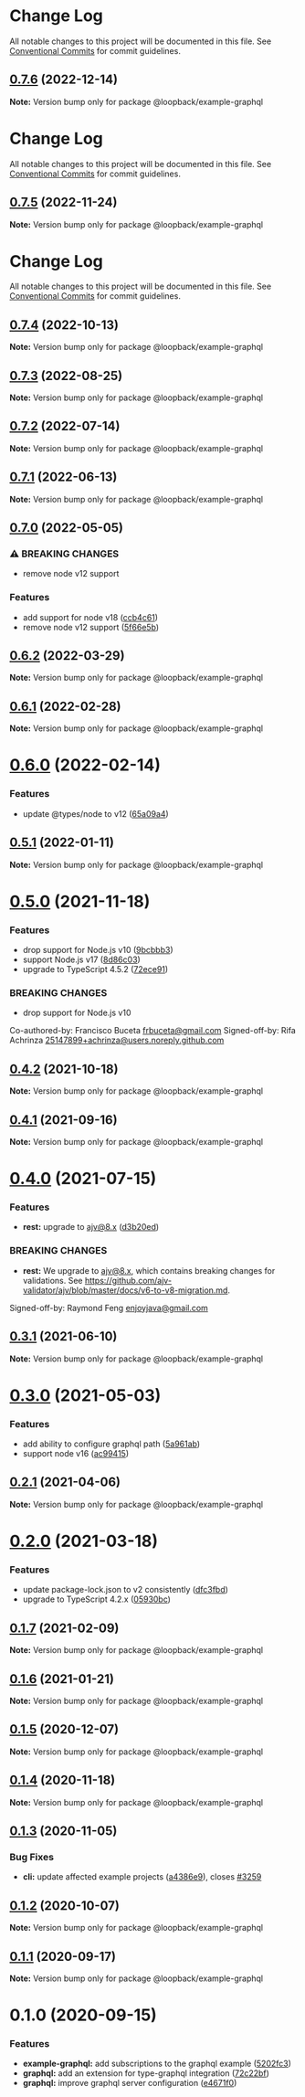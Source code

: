 # Change Log

All notable changes to this project will be documented in this file. See
[Conventional Commits](https://conventionalcommits.org) for commit guidelines.

## [0.7.6](https://github.com/loopbackio/loopback-next/compare/@loopback/example-graphql@0.7.5...@loopback/example-graphql@0.7.6) (2022-12-14)

**Note:** Version bump only for package @loopback/example-graphql

# Change Log

All notable changes to this project will be documented in this file. See
[Conventional Commits](https://conventionalcommits.org) for commit guidelines.

## [0.7.5](https://github.com/loopbackio/loopback-next/compare/@loopback/example-graphql@0.7.4...@loopback/example-graphql@0.7.5) (2022-11-24)

**Note:** Version bump only for package @loopback/example-graphql

# Change Log

All notable changes to this project will be documented in this file. See
[Conventional Commits](https://conventionalcommits.org) for commit guidelines.

## [0.7.4](https://github.com/loopbackio/loopback-next/compare/@loopback/example-graphql@0.7.3...@loopback/example-graphql@0.7.4) (2022-10-13)

**Note:** Version bump only for package @loopback/example-graphql

## [0.7.3](https://github.com/loopbackio/loopback-next/compare/@loopback/example-graphql@0.7.2...@loopback/example-graphql@0.7.3) (2022-08-25)

**Note:** Version bump only for package @loopback/example-graphql

## [0.7.2](https://github.com/loopbackio/loopback-next/compare/@loopback/example-graphql@0.7.1...@loopback/example-graphql@0.7.2) (2022-07-14)

**Note:** Version bump only for package @loopback/example-graphql

## [0.7.1](https://github.com/loopbackio/loopback-next/compare/@loopback/example-graphql@0.7.0...@loopback/example-graphql@0.7.1) (2022-06-13)

**Note:** Version bump only for package @loopback/example-graphql

## [0.7.0](https://github.com/loopbackio/loopback-next/compare/@loopback/example-graphql@0.6.2...@loopback/example-graphql@0.7.0) (2022-05-05)

### ⚠ BREAKING CHANGES

- remove node v12 support

### Features

- add support for node v18
  ([ccb4c61](https://github.com/loopbackio/loopback-next/commit/ccb4c61307d94ab7bb07a19c547dfc4fa7d388a8))
- remove node v12 support
  ([5f66e5b](https://github.com/loopbackio/loopback-next/commit/5f66e5bd288ba806b3aa6550fc29c5009de8b60d))

## [0.6.2](https://github.com/loopbackio/loopback-next/compare/@loopback/example-graphql@0.6.1...@loopback/example-graphql@0.6.2) (2022-03-29)

**Note:** Version bump only for package @loopback/example-graphql

## [0.6.1](https://github.com/loopbackio/loopback-next/compare/@loopback/example-graphql@0.6.0...@loopback/example-graphql@0.6.1) (2022-02-28)

**Note:** Version bump only for package @loopback/example-graphql

# [0.6.0](https://github.com/loopbackio/loopback-next/compare/@loopback/example-graphql@0.5.1...@loopback/example-graphql@0.6.0) (2022-02-14)

### Features

- update @types/node to v12
  ([65a09a4](https://github.com/loopbackio/loopback-next/commit/65a09a406e4865f774f97b58af9e616733b8b255))

## [0.5.1](https://github.com/loopbackio/loopback-next/compare/@loopback/example-graphql@0.5.0...@loopback/example-graphql@0.5.1) (2022-01-11)

**Note:** Version bump only for package @loopback/example-graphql

# [0.5.0](https://github.com/loopbackio/loopback-next/compare/@loopback/example-graphql@0.4.2...@loopback/example-graphql@0.5.0) (2021-11-18)

### Features

- drop support for Node.js v10
  ([9bcbbb3](https://github.com/loopbackio/loopback-next/commit/9bcbbb358ec3eabc3033d4e7e1c22b524a7069b3))
- support Node.js v17
  ([8d86c03](https://github.com/loopbackio/loopback-next/commit/8d86c03cb7047e2b1f18d05870628ef5783e71b2))
- upgrade to TypeScript 4.5.2
  ([72ece91](https://github.com/loopbackio/loopback-next/commit/72ece91289ecfdfd8747bb9888ad75db73e8ff4b))

### BREAKING CHANGES

- drop support for Node.js v10

Co-authored-by: Francisco Buceta <frbuceta@gmail.com> Signed-off-by: Rifa
Achrinza <25147899+achrinza@users.noreply.github.com>

## [0.4.2](https://github.com/loopbackio/loopback-next/compare/@loopback/example-graphql@0.4.1...@loopback/example-graphql@0.4.2) (2021-10-18)

**Note:** Version bump only for package @loopback/example-graphql

## [0.4.1](https://github.com/loopbackio/loopback-next/compare/@loopback/example-graphql@0.4.0...@loopback/example-graphql@0.4.1) (2021-09-16)

**Note:** Version bump only for package @loopback/example-graphql

# [0.4.0](https://github.com/loopbackio/loopback-next/compare/@loopback/example-graphql@0.3.1...@loopback/example-graphql@0.4.0) (2021-07-15)

### Features

- **rest:** upgrade to ajv@8.x
  ([d3b20ed](https://github.com/loopbackio/loopback-next/commit/d3b20edc142d5c014c17ffbfa69f74403793330f))

### BREAKING CHANGES

- **rest:** We upgrade to ajv@8.x, which contains breaking changes for
  validations. See
  https://github.com/ajv-validator/ajv/blob/master/docs/v6-to-v8-migration.md.

Signed-off-by: Raymond Feng <enjoyjava@gmail.com>

## [0.3.1](https://github.com/loopbackio/loopback-next/compare/@loopback/example-graphql@0.3.0...@loopback/example-graphql@0.3.1) (2021-06-10)

**Note:** Version bump only for package @loopback/example-graphql

# [0.3.0](https://github.com/loopbackio/loopback-next/compare/@loopback/example-graphql@0.2.1...@loopback/example-graphql@0.3.0) (2021-05-03)

### Features

- add ability to configure graphql path
  ([5a961ab](https://github.com/loopbackio/loopback-next/commit/5a961ab6bf33f5abd861db46716756278bbca552))
- support node v16
  ([ac99415](https://github.com/loopbackio/loopback-next/commit/ac994154543bde22b4482ba98813351656db1b55))

## [0.2.1](https://github.com/loopbackio/loopback-next/compare/@loopback/example-graphql@0.2.0...@loopback/example-graphql@0.2.1) (2021-04-06)

**Note:** Version bump only for package @loopback/example-graphql

# [0.2.0](https://github.com/loopbackio/loopback-next/compare/@loopback/example-graphql@0.1.7...@loopback/example-graphql@0.2.0) (2021-03-18)

### Features

- update package-lock.json to v2 consistently
  ([dfc3fbd](https://github.com/loopbackio/loopback-next/commit/dfc3fbdae0c9ca9f34c64154a471bef22d5ac6b7))
- upgrade to TypeScript 4.2.x
  ([05930bc](https://github.com/loopbackio/loopback-next/commit/05930bc0cece3909dd66f75ad91eeaa2d365a480))

## [0.1.7](https://github.com/loopbackio/loopback-next/compare/@loopback/example-graphql@0.1.6...@loopback/example-graphql@0.1.7) (2021-02-09)

**Note:** Version bump only for package @loopback/example-graphql

## [0.1.6](https://github.com/loopbackio/loopback-next/compare/@loopback/example-graphql@0.1.5...@loopback/example-graphql@0.1.6) (2021-01-21)

**Note:** Version bump only for package @loopback/example-graphql

## [0.1.5](https://github.com/loopbackio/loopback-next/compare/@loopback/example-graphql@0.1.4...@loopback/example-graphql@0.1.5) (2020-12-07)

**Note:** Version bump only for package @loopback/example-graphql

## [0.1.4](https://github.com/loopbackio/loopback-next/compare/@loopback/example-graphql@0.1.3...@loopback/example-graphql@0.1.4) (2020-11-18)

**Note:** Version bump only for package @loopback/example-graphql

## [0.1.3](https://github.com/loopbackio/loopback-next/compare/@loopback/example-graphql@0.1.2...@loopback/example-graphql@0.1.3) (2020-11-05)

### Bug Fixes

- **cli:** update affected example projects
  ([a4386e9](https://github.com/loopbackio/loopback-next/commit/a4386e921713739417de5d4795950209d2f14e22)),
  closes [#3259](https://github.com/loopbackio/loopback-next/issues/3259)

## [0.1.2](https://github.com/loopbackio/loopback-next/compare/@loopback/example-graphql@0.1.1...@loopback/example-graphql@0.1.2) (2020-10-07)

**Note:** Version bump only for package @loopback/example-graphql

## [0.1.1](https://github.com/loopbackio/loopback-next/compare/@loopback/example-graphql@0.1.0...@loopback/example-graphql@0.1.1) (2020-09-17)

**Note:** Version bump only for package @loopback/example-graphql

# 0.1.0 (2020-09-15)

### Features

- **example-graphql:** add subscriptions to the graphql example
  ([5202fc3](https://github.com/loopbackio/loopback-next/commit/5202fc3819d485cbc0eb1367d4e25e27c972cabc))
- **graphql:** add an extension for type-graphql integration
  ([72c22bf](https://github.com/loopbackio/loopback-next/commit/72c22bfb0f73e023f1ecf137afba4125764ad662))
- **graphql:** improve graphql server configuration
  ([e4671f0](https://github.com/loopbackio/loopback-next/commit/e4671f0c582dc029f9414a2beca42fedb596f0c9))
